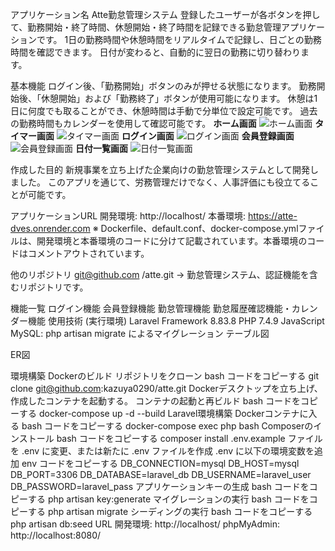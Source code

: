 アプリケーション名
Atte勤怠管理システム
登録したユーザーが各ボタンを押して、勤務開始・終了時間、休憩開始・終了時間を記録できる勤怠管理アプリケーションです。
1日の勤務時間や休憩時間をリアルタイムで記録し、日ごとの勤務時間を確認できます。
日付が変わると、自動的に翌日の勤務に切り替わります。

基本機能
ログイン後、「勤務開始」ボタンのみが押せる状態になります。
勤務開始後、「休憩開始」および「勤務終了」ボタンが使用可能になります。
休憩は1日に何度でも取ることができ、休憩時間は手動で分単位で設定可能です。
過去の勤務時間もカレンダーを使用して確認可能です。
                               <b>ホーム画面</b>
![ホーム画面](https://github.com/user-attachments/assets/e6f2e042-9e6f-4394-93b7-072780848120)
                               <b>タイマー画面</b>
![タイマー画面](https://github.com/user-attachments/assets/9adff991-07b2-4e72-ad24-ccbb79c12c31)
                               <b>ログイン画面</b>
![ログイン画面](https://github.com/user-attachments/assets/c0c4911a-7209-4fb4-a780-a020dee84018)
                               <b>会員登録画面</b>
![会員登録画面](https://github.com/user-attachments/assets/53d94cc5-247f-4bdc-8462-2aed207b5fa0)
                                <b>日付一覧画面</b>
![日付一覧画面](https://github.com/user-attachments/assets/172e7ad9-9ecf-4be0-aea1-4acbdae60901)

作成した目的
新規事業を立ち上げた企業向けの勤怠管理システムとして開発しました。
このアプリを通じて、労務管理だけでなく、人事評価にも役立てることが可能です。

アプリケーションURL
開発環境: http://localhost/
本番環境: https://atte-dves.onrender.com
※ Dockerfile、default.conf、docker-compose.ymlファイルは、開発環境と本番環境のコードに分けて記載されています。本番環境のコードはコメントアウトされています。

他のリポジトリ
git@github.com
/atte.git
→ 勤怠管理システム、認証機能を含むリポジトリです。

機能一覧
ログイン機能
会員登録機能
勤怠管理機能
勤怠履歴確認機能・カレンダー機能
使用技術 (実行環境)
Laravel Framework 8.83.8
PHP 7.4.9
JavaScript
MySQL: php artisan migrate によるマイグレーション
テーブル図


ER図


環境構築
Dockerのビルド
リポジトリをクローン
bash
コードをコピーする
git clone git@github.com:kazuya0290/atte.git
Dockerデスクトップを立ち上げ、作成したコンテナを起動する。
コンテナの起動と再ビルド
bash
コードをコピーする
docker-compose up -d --build
Laravel環境構築
Dockerコンテナに入る
bash
コードをコピーする
docker-compose exec php bash
Composerのインストール
bash
コードをコピーする
composer install
.env.example ファイルを .env に変更、または新たに .env ファイルを作成
.env に以下の環境変数を追加
env
コードをコピーする
DB_CONNECTION=mysql
DB_HOST=mysql
DB_PORT=3306
DB_DATABASE=laravel_db
DB_USERNAME=laravel_user
DB_PASSWORD=laravel_pass
アプリケーションキーの生成
bash
コードをコピーする
php artisan key:generate
マイグレーションの実行
bash
コードをコピーする
php artisan migrate
シーディングの実行
bash
コードをコピーする
php artisan db:seed
URL
開発環境: http://localhost/
phpMyAdmin: http://localhost:8080/
